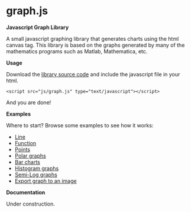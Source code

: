 graph.js
=====

**Javascript Graph Library**

A small javascript graphing library that generates charts using the html canvas tag. This library is based on the graphs generated by many of the mathematics programs such as Matlab, Mathematica, etc.

**Usage**

Download the [library source code](https://github.com/dhuertas/graph.js/tarball/master) and include the javascript file in your html.

```
<script src="js/graph.js" type="text/javascript"></script>
```

And you are done!

**Examples**

Where to start? Browse some examples to see how it works:
- [Line](http://htmlpreview.github.com/?https://github.com/dhuertas/graph.js/blob/master/examples/line.html)
- [Function](http://htmlpreview.github.com/?https://github.com/dhuertas/graph.js/blob/master/examples/function.html)
- [Points](http://htmlpreview.github.com/?https://github.com/dhuertas/graph.js/blob/master/examples/points.html)
- [Polar graphs](http://htmlpreview.github.com/?https://github.com/dhuertas/graph.js/blob/master/examples/polar.html)
- [Bar charts](http://htmlpreview.github.com/?https://github.com/dhuertas/graph.js/blob/master/examples/bars.html)
- [Histogram graphs](http://htmlpreview.github.com/?https://github.com/dhuertas/graph.js/blob/master/examples/histogram.html)
- [Semi-Log graphs](http://htmlpreview.github.com/?https://github.com/dhuertas/graph.js/blob/master/examples/response.html)
- [Export graph to an image](http://htmlpreview.github.com/?https://github.com/dhuertas/graph.js/blob/master/examples/image.html)

**Documentation**

Under construction.